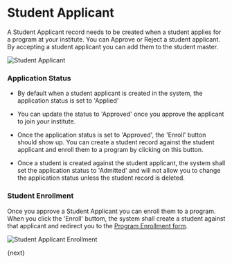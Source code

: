 # Student Applicant

A Student Applicant record needs to be created when a student applies for a program at your institute.
You can Approve or Reject a student applicant. By accepting a student applicant you can add them to the student master.

<img class="screenshot" alt="Student Applicant" src="{{url_prefix}}/assets/img/student/student-applicant.png">

### Application Status

- By default when a student applicant is created in the system, the application status is set to 'Applied'

- You can update the status to 'Approved' once you approve the applicant to join your institute.

- Once the application status is set to 'Approved', the 'Enroll' button should show up. 
	You can create a student record against the student applicant and enroll them to a program by clicking on this button.
	
- Once a student is created against the student applicant, the system shall set the application status to 'Admitted' 
	and will not allow you to change the application status unless the student record is deleted.

### Student Enrollment


Once you approve a Student Applicant you can enroll them to a program. When you click the 'Enroll' buttom,
the system shall create a student against that applicant and redirect you to the [Program Enrollment form]({{docs_base_url}}/user/guides/student/program-enrollment.html).

<img class="screenshot" alt="Student Applicant Enrollment" src="{{url_prefix}}/assets/img/student/student-applicant-enroll.png">

{next}

